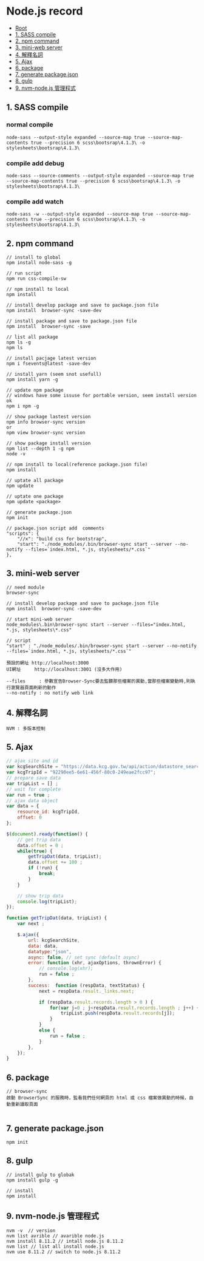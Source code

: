﻿# Node.js record

*   [Root](../README.md)
*   [1. SASS compile](#a1)
*   [2. npm command](#a2)
*   [3. mini-web server](#a3)
*   [4. 解釋名詞](#a4)
*   [5. Ajax](#a5)
*   [6. package](#a6)
*   [7. generate package.json](#a7)
*   [8. gulp](#a8)
*   [9. nvm-node.js 管理程式](#a9)

<h2 id="a1">1. SASS compile</h2>

### normal compile

`node-sass --output-style expanded --source-map true --source-map-contents true --precision 6 scss\bootsrap\4.1.3\ -o stylesheets\bootsrap\4.1.3\`

### compile add debug
`node-sass --source-comments --output-style expanded --source-map true --source-map-contents true --precision 6 scss\bootsrap\4.1.3\ -o stylesheets\bootsrap\4.1.3\`
### compile add watch
`node-sass -w --output-style expanded --source-map true --source-map-contents true --precision 6 scss\bootsrap\4.1.3\ -o stylesheets\bootsrap\4.1.3\`

<h2 id="a2">2. npm command</h2>

```
// install to global  
npm install node-sass -g

// run script
npm run css-compile-sw

// npm install to local
npm install

// install develop package and save to package.json file
npm install  browser-sync -save-dev

// install package and save to package.json file
npm install  browser-sync -save

// list all package
npm ls -g
npm ls

// install pacjage latest version
npm i fsevents@latest -save-dev

// install yarn (seem snot usefull)
npm install yarn -g

// update npm package
// windows have some issuse for portable version, seem install version ok
npm i npm -g

// show package lastest version
npm info browser-sync version
or
npm view browser-sync version

// show package install version
npm list --depth 1 -g npm
node -v

// npm install to local(reference package.json file)
npm install

// uptate all package
npm update

// uptate one package
npm update <package>

// generate package.json
npm init

// package.json script add  comments
"scripts": {
    "//x": "build css for bootstrap",
    "start": "./node_modules/.bin/browser-sync start --server --no-notify --files=`index.html, *.js, stylesheets/*.css`"
},
```

<h2 id="a3">3. mini-web server</h2>

```
// need module 
browser-sync

// install develop package and save to package.json file
npm install  browser-sync -save-dev

// start mini-web server
node_modules\.bin\browser-sync start --server --files="index.html, *.js, stylesheets\*.css"

// script 
"start" : "./node_modules/.bin/browser-sync start --server --no-notify --files=`index.html, *.js, stylesheets/*.css`"

預設的網址 http://localhost:3000
UI網址     http://localhost:3001 (沒多大作用)

--files     : 參數宣告Browser-Sync要去監聽那些檔案的異動,當那些檔案變動時,則執行瀏覽器頁面刷新的動作
--no-notify : no notify web link
```

<h2 id="a4">4. 解釋名詞</h2>

```
NVM : 多版本控制
```


<h2 id="a5">5. Ajax</h2>
	
```javascript
// ajax site and id
var kcgSearchSite = "https://data.kcg.gov.tw/api/action/datastore_search";
var kcgTripId = "92290ee5-6e61-456f-80c0-249eae2fcc97";
// prepare save data
var tripList = [] ;
// wait for complete
var run = true ;
// ajax data object
var data = {
    resource_id: kcgTripId,
    offset: 0
};

$(document).ready(function() {
	// get trip data
	data.offset = 0 ;
	while(true) {
		getTripDat(data, tripList);
		data.offset += 100 ;
		if (!run) {
			break;
		}
	}

	// show trip data
	console.log(tripList);
});

function getTripDat(data, tripList) {
	var next ;

	$.ajax({
		url: kcgSearchSite,
		data: data,
		datatype:"json",
		async: false, // set sync (default async)
		error: function (xhr, ajaxOptions, thrownError) {
			// console.log(xhr);
			run = false ;
		},
		success:  function (respData, textStatus) {
			next = respData.result._links.next;

			if (respData.result.records.length > 0 ) {
				for(var j=0 ; j<respData.result.records.length ; j++) {
					tripList.push(respData.result.records[j]);
				}
			}
			else {
				run = false ;
			}
		},
	});
}

```

<h2 id="a6">6. package</h2>

```
// browser-sync
啟動 BrowserSync 的服務時，監看我們任何網頁的 html 或 css 檔案做異動的時候，自動重新讀取頁面


```


<h2 id="a7">7. generate package.json</h2>

```
npm init
```


<h2 id="a8">8. gulp</h2>

```
// install gulp to globak
npm install gulp -g

// install 
npm install
```

<h2 id="a9">9. nvm-node.js 管理程式</h2>

```
nvm -v  // version
nvm list avrible // avarible node.js
nvm install 8.11.2 // intall node.js 8.11.2
nvm list // list all install node.js
nvm use 8.11.2 // switch to node.js 8.11.2
```